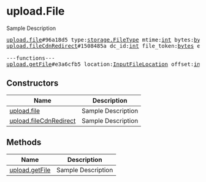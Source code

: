 # upload.File

Sample Description

<pre>
<a href="../constructor/upload.file">upload.file</a>#96a18d5 type:<a href="../type/storage.FileType.md">storage.FileType</a> mtime:<a href="../type/int.md">int</a> bytes:<a href="../type/bytes.md">bytes</a> = <a href="../type/upload.File.md">upload.File</a>;
<a href="../constructor/upload.fileCdnRedirect">upload.fileCdnRedirect</a>#1508485a dc_id:<a href="../type/int.md">int</a> file_token:<a href="../type/bytes.md">bytes</a> encryption_key:<a href="../type/bytes.md">bytes</a> encryption_iv:<a href="../type/bytes.md">bytes</a> = <a href="../type/upload.File.md">upload.File</a>;

---functions---
<a href="../method/upload.getFile">upload.getFile</a>#e3a6cfb5 location:<a href="../type/InputFileLocation.md">InputFileLocation</a> offset:<a href="../type/int.md">int</a> limit:<a href="../type/int.md">int</a> = <a href="../type/upload.File.md">upload.File</a>;
</pre>

## Constructors

| Name | Description |
|------|-------------|
| [upload.file](../constructor/upload.file.md) | Sample Description |
| [upload.fileCdnRedirect](../constructor/upload.fileCdnRedirect.md) | Sample Description |

## Methods

| Name | Description |
|------|-------------|
| [upload.getFile](../method/upload.getFile.md) | Sample Description |
